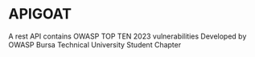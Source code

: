 # APIGOAT
 A rest API contains OWASP TOP TEN 2023 vulnerabilities
 Developed by OWASP Bursa Technical University Student Chapter

